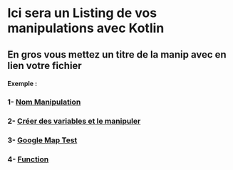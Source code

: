 # Ici sera un Listing de vos manipulations avec Kotlin

## En gros vous mettez un titre de la manip avec en lien votre fichier

#### Exemple : 

### 1- [Nom Manipulation](exemple_1/exemple.md)

### 2- [Créer des variables et le manipuler](variable/variable.md)

### 3- [Google Map Test](Test_Google_Map/Google_Map.md)

### 4- [Function](Function/function.md)